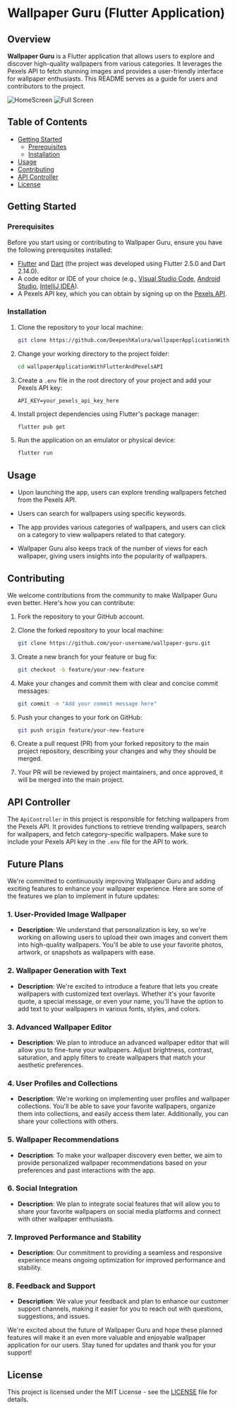 # Wallpaper Guru (Flutter Application)
<!-- Logo will added soon -->
<!-- ![Wallpaper Guru Logo](your_logo_here.png) -->

## Overview

**Wallpaper Guru** is a Flutter application that allows users to explore and discover high-quality wallpapers from various categories. It leverages the Pexels API to fetch stunning images and provides a user-friendly interface for wallpaper enthusiasts. This README serves as a guide for users and contributors to the project.

![HomeScreen](./assets/present/home_screen.png)
![Full Screen](./assets/present/full_screen.png)

## Table of Contents

- [Getting Started](#getting-started)
  - [Prerequisites](#prerequisites)
  - [Installation](#installation)
- [Usage](#usage)
- [Contributing](#contributing)
- [API Controller](#api-controller)
- [License](#license)

## Getting Started

### Prerequisites

Before you start using or contributing to Wallpaper Guru, ensure you have the following prerequisites installed:

- [Flutter](https://flutter.dev/docs/get-started/install) and [Dart](https://dart.dev/get-dart) (the project was developed using Flutter 2.5.0 and Dart 2.14.0).
- A code editor or IDE of your choice (e.g., [Visual Studio Code](https://code.visualstudio.com/), [Android Studio](https://developer.android.com/studio), [IntelliJ IDEA](https://www.jetbrains.com/idea/)).
- A Pexels API key, which you can obtain by signing up on the [Pexels API](https://www.pexels.com/api/).

### Installation

1. Clone the repository to your local machine:

   ```bash
   git clone https://github.com/DeepeshKalura/wallpaperApplicationWithFlutterAndPexelsAPI
   ```

2. Change your working directory to the project folder:

   ```bash
   cd wallpaperApplicationWithFlutterAndPexelsAPI
   ```

3. Create a `.env` file in the root directory of your project and add your Pexels API key:

   ```
   API_KEY=your_pexels_api_key_here
   ```

4. Install project dependencies using Flutter's package manager:

   ```bash
   flutter pub get
   ```

5. Run the application on an emulator or physical device:

   ```bash
   flutter run
   ```

## Usage

- Upon launching the app, users can explore trending wallpapers fetched from the Pexels API.

- Users can search for wallpapers using specific keywords.

- The app provides various categories of wallpapers, and users can click on a category to view wallpapers related to that category.

- Wallpaper Guru also keeps track of the number of views for each wallpaper, giving users insights into the popularity of wallpapers.

## Contributing

We welcome contributions from the community to make Wallpaper Guru even better. Here's how you can contribute:

1. Fork the repository to your GitHub account.

2. Clone the forked repository to your local machine:

   ```bash
   git clone https://github.com/your-username/wallpaper-guru.git
   ```

3. Create a new branch for your feature or bug fix:

   ```bash
   git checkout -b feature/your-new-feature
   ```

4. Make your changes and commit them with clear and concise commit messages:

   ```bash
   git commit -m "Add your commit message here"
   ```

5. Push your changes to your fork on GitHub:

   ```bash
   git push origin feature/your-new-feature
   ```

6. Create a pull request (PR) from your forked repository to the main project repository, describing your changes and why they should be merged.

7. Your PR will be reviewed by project maintainers, and once approved, it will be merged into the main project.

## API Controller

The `ApiController` in this project is responsible for fetching wallpapers from the Pexels API. It provides functions to retrieve trending wallpapers, search for wallpapers, and fetch category-specific wallpapers. Make sure to include your Pexels API key in the `.env` file for the API to work.


## Future Plans

We're committed to continuously improving Wallpaper Guru and adding exciting features to enhance your wallpaper experience. Here are some of the features we plan to implement in future updates:

### 1. User-Provided Image Wallpaper

- **Description**: We understand that personalization is key, so we're working on allowing users to upload their own images and convert them into high-quality wallpapers. You'll be able to use your favorite photos, artwork, or snapshots as wallpapers with ease.

### 2. Wallpaper Generation with Text

- **Description**: We're excited to introduce a feature that lets you create wallpapers with customized text overlays. Whether it's your favorite quote, a special message, or even your name, you'll have the option to add text to your wallpapers in various fonts, styles, and colors.

### 3. Advanced Wallpaper Editor

- **Description**: We plan to introduce an advanced wallpaper editor that will allow you to fine-tune your wallpapers. Adjust brightness, contrast, saturation, and apply filters to create wallpapers that match your aesthetic preferences.

### 4. User Profiles and Collections

- **Description**: We're working on implementing user profiles and wallpaper collections. You'll be able to save your favorite wallpapers, organize them into collections, and easily access them later. Additionally, you can share your collections with others.

### 5. Wallpaper Recommendations

- **Description**: To make your wallpaper discovery even better, we aim to provide personalized wallpaper recommendations based on your preferences and past interactions with the app.

### 6. Social Integration

- **Description**: We plan to integrate social features that will allow you to share your favorite wallpapers on social media platforms and connect with other wallpaper enthusiasts.

### 7. Improved Performance and Stability

- **Description**: Our commitment to providing a seamless and responsive experience means ongoing optimization for improved performance and stability.

### 8. Feedback and Support

- **Description**: We value your feedback and plan to enhance our customer support channels, making it easier for you to reach out with questions, suggestions, and issues.

We're excited about the future of Wallpaper Guru and hope these planned features will make it an even more valuable and enjoyable wallpaper application for our users. Stay tuned for updates and thank you for your support!


## License

This project is licensed under the MIT License - see the [LICENSE](LICENSE) file for details.
